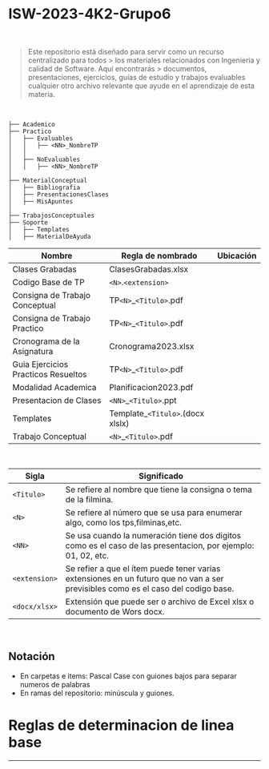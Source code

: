 # ISW-2023-4K2-Grupo6

<br>

> Este repositorio está diseñado para servir como un recurso centralizado para todos > los materiales relacionados con Ingeniería y calidad de Software. Aquí encontrarás > documentos, presentaciones, ejercicios, guías de estudio y trabajos evaluables
> cualquier otro archivo relevante que ayude en el aprendizaje de esta materia.

<br>

```
├── Academico
├── Practico
│   ├── Evaluables
│   │   ├── <NN>_NombreTP
│   │
│   ├── NoEvaluables
│   │   ├── <NN>_NombreTP
│   
├── MaterialConceptual
│   ├── Bibliografia
│   ├── PresentacionesClases
│   ├── MisApuntes
│
├── TrabajosConceptuales 
├── Soporte
│   ├── Templates
│   ├── MaterialDeAyuda
```


| Nombre | Regla de nombrado | Ubicación | 
| ------ | ----------------- | --------- |
| Clases Grabadas | ClasesGrabadas.xlsx | |
| Codigo Base de TP | `<N>`.`<extension>` | |
| Consigna de Trabajo Conceptual | TP`<N>`_`<Titulo>`.pdf | |
| Consigna de Trabajo Practico | TP`<N>`_`<Titulo>`.pdf | |
| Cronograma de la Asignatura | Cronograma2023.xlsx |  |
| Guia Ejercicios Practicos Resueltos | TP`<N>`_`<Titulo>`.pdf| | |
| Modalidad Academica | Planificacion2023.pdf | |  
| Presentacion de Clases | `<NN>`_`<Titulo>`.ppt| |  
| Templates | Template_`<Titulo>`.(docx xlslx)| |
| Trabajo Conceptual |`<N>`_`<Titulo>`.pdf | |   

<br>

| Sigla | Significado |
| ----- | ----------- |
| `<Titulo>` | Se refiere al nombre que tiene la consigna o tema de la filmina. |
| `<N>`| Se refiere al número que se usa para enumerar algo, como los tps,filminas,etc.|
| `<NN>` | Se usa cuando la numeración tiene dos digitos como es el caso de las presentacion, por ejemplo: 01, 02, etc. |
| `<extension>` | Se refier a que el ítem puede tener varias extensiones en un futuro que no van a ser previsibles como es el caso del codigo base. |
| `<docx/xlsx>` | Extensión que puede ser o archivo de Excel xlsx o documento de Wors docx. |

<br>

## Notación

* En carpetas e items: Pascal Case con guiones bajos para separar numeros de palabras
* En ramas del repositorio: minúscula y guiones.

# Reglas  de determinacion de linea base
---
